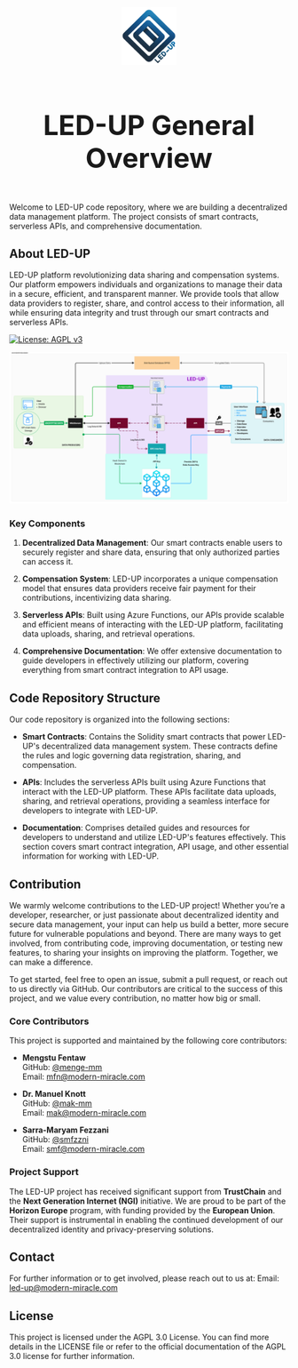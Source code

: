 <div align="center" style="display:flex; flex-direction: column; gap: 10px; align-items:center;">
  <img src="./logo.png" alt="LED-UP Logo" width="100"/>
  <h1 style="font-size : 49px;"> LED-UP General Overview</h1>  
</div>
<br>
Welcome to LED-UP code repository, where we are building a decentralized data management platform. The project consists of smart contracts, serverless APIs, and comprehensive documentation.

## About LED-UP

LED-UP platform revolutionizing data sharing and compensation systems. Our platform empowers individuals and organizations to manage their data in a secure, efficient, and transparent manner. We provide tools that allow data providers to register, share, and control access to their information, all while ensuring data integrity and trust through our smart contracts and serverless APIs.

[![License: AGPL v3](https://img.shields.io/badge/License-AGPL%20v3-blue.svg)](https://www.gnu.org/licenses/agpl-3.0)

<img src="block.png"  alt="led-up general block diagram">

### Key Components

1. **Decentralized Data Management**: Our smart contracts enable users to securely register and share data, ensuring that only authorized parties can access it.

2. **Compensation System**: LED-UP incorporates a unique compensation model that ensures data providers receive fair payment for their contributions, incentivizing data sharing.

3. **Serverless APIs**: Built using Azure Functions, our APIs provide scalable and efficient means of interacting with the LED-UP platform, facilitating data uploads, sharing, and retrieval operations.

4. **Comprehensive Documentation**: We offer extensive documentation to guide developers in effectively utilizing our platform, covering everything from smart contract integration to API usage.

<!-- 5. **Adaptability Across Sectors**: The LED-UP framework is designed to be versatile, improving digital interactions in critical areas such as healthcare, finance, education, and humanitarian efforts. Our focus includes sensitive contexts, such as aiding displaced individuals in refugee camps by providing secure access to essential services.

6. **Seamless Integration**: LED-UP is engineered to integrate effortlessly with existing software ecosystems, enhancing them with advanced privacy and security features without disrupting current operations. This compatibility allows organizations to adopt LED-UP technologies without significant overhauls, facilitating a smoother transition toward more secure and privacy-conscious digital practices. -->

## Code Repository Structure

Our code repository is organized into the following sections:

- **Smart Contracts**: Contains the Solidity smart contracts that power LED-UP's decentralized data management system. These contracts define the rules and logic governing data registration, sharing, and compensation. 

- **APIs**: Includes the serverless APIs built using Azure Functions that interact with the LED-UP platform. These APIs facilitate data uploads, sharing, and retrieval operations, providing a seamless interface for developers to integrate with LED-UP.

- **Documentation**: Comprises detailed guides and resources for developers to understand and utilize LED-UP's features effectively. This section covers smart contract integration, API usage, and other essential information for working with LED-UP.


## Contribution

We warmly welcome contributions to the LED-UP project! Whether you’re a developer, researcher, or just passionate about decentralized identity and secure data management, your input can help us build a better, more secure future for vulnerable populations and beyond. There are many ways to get involved, from contributing code, improving documentation, or testing new features, to sharing your insights on improving the platform. Together, we can make a difference.

To get started, feel free to open an issue, submit a pull request, or reach out to us directly via GitHub. Our contributors are critical to the success of this project, and we value every contribution, no matter how big or small.

### Core Contributors

This project is supported and maintained by the following core contributors:

- **Mengstu Fentaw**  
  GitHub: [@menge-mm](https://github.com/menge-mm)  
  Email: [mfn@modern-miracle.com](mailto:mfn@modern-miracle.com)

- **Dr. Manuel Knott**  
  GitHub: [@mak-mm](https://github.com/mak-mm)  
  Email: [mak@modern-miracle.com](mailto:mak@modern-miracle.com)

- **Sarra-Maryam Fezzani**  
  GitHub: [@smfzzni](https://github.com/smfzzni)  
  Email: [smf@modern-miracle.com](mailto:smf@modern-miracle.com)

### Project Support

The LED-UP project has received significant support from **TrustChain** and the **Next Generation Internet (NGI)** initiative. We are proud to be part of the **Horizon Europe** program, with funding provided by the **European Union**. Their support is instrumental in enabling the continued development of our decentralized identity and privacy-preserving solutions.

## Contact

For further information or to get involved, please reach out to us at:
Email: [led-up@modern-miracle.com](mailto:led-up@modern-miracle.com)

## License

This project is licensed under the AGPL 3.0 License. You can find more details in the LICENSE file or refer to the official documentation of the AGPL 3.0 license for further information.

